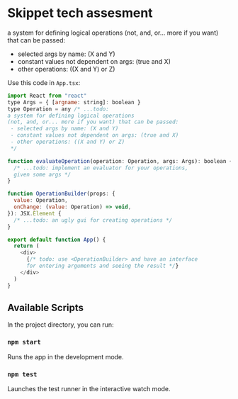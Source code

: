 # Skippet tech assesment

a system for defining logical operations
(not, and, or... more if you want) that can be passed:

- selected args by name: (X and Y)
- constant values not dependent on args: (true and X)
- other operations: ((X and Y) or Z)

Use this code in `App.tsx`:

```javascript
import React from "react"
type Args = { [argname: string]: boolean }
type Operation = any /* ...todo:
a system for defining logical operations 
(not, and, or... more if you want) that can be passed:
 - selected args by name: (X and Y)
 - constant values not dependent on args: (true and X)
 - other operations: ((X and Y) or Z) 
 */

function evaluateOperation(operation: Operation, args: Args): boolean {
  /* ...todo: implement an evaluator for your operations, 
  given some args */
}

function OperationBuilder(props: {
  value: Operation,
  onChange: (value: Operation) => void,
}): JSX.Element {
  /* ...todo: an ugly gui for creating operations */
}

export default function App() {
  return (
    <div>
      {/* todo: use <OperationBuilder> and have an interface
      for entering arguments and seeing the result */}
    </div>
  )
}
```

## Available Scripts

In the project directory, you can run:

### `npm start`

Runs the app in the development mode.

### `npm test`

Launches the test runner in the interactive watch mode.
